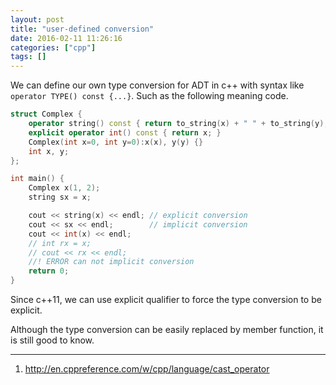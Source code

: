 ```yaml
---
layout: post
title: "user-defined conversion"
date: 2016-02-11 11:26:16
categories: ["cpp"]
tags: []
---
```


We can define our own type conversion for ADT in c++ with syntax like
`operator TYPE() const {...}`. Such as the following meaning code.

```cpp
struct Complex {
	operator string() const { return to_string(x) + " " + to_string(y); }
	explicit operator int() const { return x; }
	Complex(int x=0, int y=0):x(x), y(y) {}
	int x, y;
};

int main() {
	Complex x(1, 2);
	string sx = x;

	cout << string(x) << endl; // explicit conversion
	cout << sx << endl;        // implicit conversion
	cout << int(x) << endl;
	// int rx = x;
	// cout << rx << endl;
	//! ERROR can not implicit conversion
	return 0;
}
```

Since c++11, we can use explicit qualifier to force the type conversion to be
explicit.

Although the type conversion can be easily replaced by member function, it is
still good to know.

---

1. http://en.cppreference.com/w/cpp/language/cast_operator
